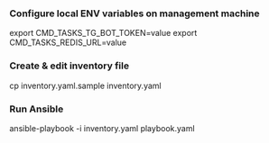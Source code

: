 ### Configure local ENV variables on management machine

export CMD_TASKS_TG_BOT_TOKEN=value
export CMD_TASKS_REDIS_URL=value

### Create & edit inventory file

cp inventory.yaml.sample inventory.yaml

### Run Ansible

ansible-playbook -i inventory.yaml playbook.yaml
